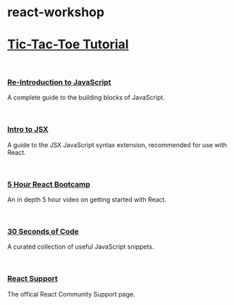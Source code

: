 # react-workshop

<a href=https://reactjs.org/tutorial/tutorial.html><h1>Tic-Tac-Toe Tutorial</h1></a>
   <br>
<a href=https://developer.mozilla.org/en-US/docs/Web/JavaScript/A_re-introduction_to_JavaScript><h3>Re-Introduction to JavaScript</a></h3>
<p>A complete guide to the building blocks of JavaScript.</p>
  <br>
<a href=https://reactjs.org/docs/introducing-jsx.html><h3>Intro to JSX</a></h3>
<p>A guide to the JSX JavaScript syntax extension, recommended for use with React.</p>
  <br>
<a href=https://www.youtube.com/embed/DLX62G4lc44><h3>5 Hour React Bootcamp</a></h3>
<p>An in depth 5 hour video on getting started with React.</p>
  <br>
<a href=https://github.com/30-seconds/30-seconds-of-code><h3>30 Seconds of Code</a></h3>
<p>A curated collection of useful JavaScript snippets.</p>
  <br>
<a href=https://reactjs.org/community/support.html><h3>React Support</a></h3>
<p>The offical React Community Support page.</p>
   <br>

